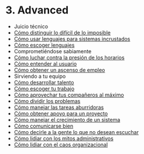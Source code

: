 # 3. Advanced

- Juicio técnico
- [Cómo distinguir lo difícil de lo imposible](Technical-Judgment/01-How-to-Tell-the-Hard-From-the-Impossible.md)
- [Cómo usar lenguajes para sistemas incrustados](Technical-Judgment/02-How-to-Utilize-Embedded-Languages.md)
- [Cómo escoger lenguajes](Technical-Judgment/03-Choosing-Languages.md)
- Comprometiéndose sabiamente
- [Cómo luchar contra la presión de los horarios](Compromising-Wisely/01-How-to-Fight-Schedule-Pressure.md)
- [Cómo entender al usuario](Compromising-Wisely/02-How-to-Understand-the-User.md)
- [Cómo obtener un ascenso de empleo](Compromising-Wisely/03-How-to-Get-a-Promotion.md)
- Sirviendo a tu equipo
- [Cómo desarrollar talento](Serving-Your-Team/01-How-to-Develop-Talent.md)
- [Cómo escoger tu trabajo](Serving-Your-Team/02-How-to-Choose-What-to-Work-On.md)
- [Cómo aprovechar tus compañeros al máximo](Serving-Your-Team/03-How-to-Get-the-Most-From-Your-Teammates.md)
- [Cómo dividir los problemas](Serving-Your-Team/04-How-to-Divide-Problems-Up.md)
- [Cómo manejar las tareas aburridoras](Serving-Your-Team/05-How-to-Handle-Boring-Tasks.md)
- [Cómo obtener apoyo para un proyecto](Serving-Your-Team/06-How-to-Gather-Support-for-a-Project.md)
- [Cómo manejar el crecimiento de un sistema](Serving-Your-Team/07-How-to-Grow-a-System.md)
- [Cómo comunicarse bien](Serving-Your-Team/08-How-to-Communicate-Well.md)
- [Cómo decirle a la gente lo que no desean escuchar](Serving-Your-Team/09-How-to-Tell-People-Things-They-Don't-Want-to-Hear.md)
- [Cómo lidiar con los mitos administrativos](Serving-Your-Team/10-How-to-Deal-with-Managerial-Myths.md)
- [Cómo lidiar con el caos organizacional](Serving-Your-Team/11-How-to-Deal-with-Organizational-Chaos.md)
